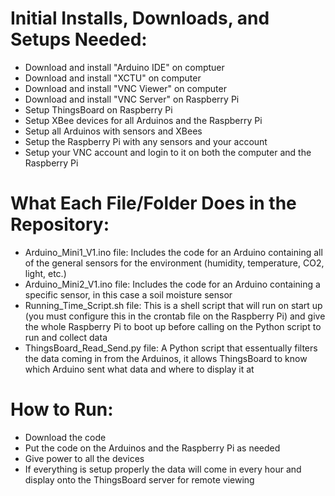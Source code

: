 # Initial Installs, Downloads, and Setups Needed:
- Download and install "Arduino IDE" on comptuer
- Download and install "XCTU" on computer
- Download and install "VNC Viewer" on computer
- Download and install "VNC Server" on Raspberry Pi
- Setup ThingsBoard on Raspberry Pi
- Setup XBee devices for all Arduinos and the Raspberry Pi
- Setup all Arduinos with sensors and XBees
- Setup the Raspberry Pi with any sensors and your account
- Setup your VNC account and login to it on both the computer and the Raspberry Pi

# What Each File/Folder Does in the Repository:
- Arduino_Mini1_V1.ino file: Includes the code for an Arduino containing all of the general sensors for the environment (humidity, temperature, CO2, light, etc.)
- Arduino_Mini2_V1.ino file: Includes the code for an Arduino containing a specific sensor, in this case a soil moisture sensor
- Running_Time_Script.sh file: This is a shell script that will run on start up (you must configure this in the crontab file on the Raspberry Pi) and give the whole Raspberry Pi to boot up before calling on the Python script to run and collect data
- ThingsBoard_Read_Send.py file: A Python script that essentually filters the data coming in from the Arduinos, it allows ThingsBoard to know which Arduino sent what data and where to display it at

# How to Run:
- Download the code
- Put the code on the Arduinos and the Raspberry Pi as needed
- Give power to all the devices
- If everything is setup properly the data will come in every hour and display onto the ThingsBoard server for remote viewing